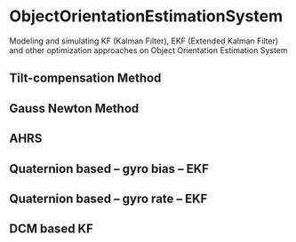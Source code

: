 # ObjectOrientationEstimationSystem
Modeling and simulating KF (Kalman Filter), EKF (Extended Kalman Filter) and other optimization approaches on Object Orientation Estimation System

## Tilt-compensation Method

## Gauss Newton Method 

## AHRS

## Quaternion based – gyro bias – EKF 

## Quaternion based – gyro rate – EKF

## DCM based KF 

